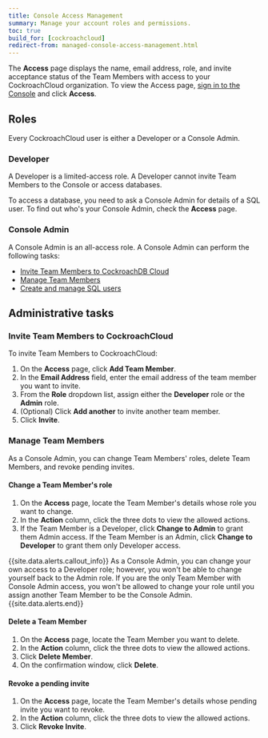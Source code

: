 ```yaml
---
title: Console Access Management
summary: Manage your account roles and permissions.
toc: true
build_for: [cockroachcloud]
redirect-from: managed-console-access-management.html
---
```


The **Access** page displays the name, email address, role, and invite acceptance status of the Team Members with access to your CockroachCloud organization. To view the Access page, [sign in to the Console](cockroachcloud-sign-up-for-a-cluster.html#sign-in) and click **Access**.

<Screenshot here>

## Roles

Every CockroachCloud user is either a Developer or a Console Admin.

### Developer

A Developer is a limited-access role. A Developer cannot invite Team Members to the Console or access databases.

To access a database, you need to ask a Console Admin for details of a SQL user. To find out who's your Console Admin, check the **Access** page.

### Console Admin

A Console Admin is an all-access role. A Console Admin can perform the following tasks:

- [Invite Team Members to CockroachDB Cloud](#invite-team-members-to-cockroachcloud)
- [Manage Team Members](#manage-team-members)
- [Create and manage SQL users](cockroachcloud-connect-to-your-cluster.html#step-2-create-a-sql-user)

## Administrative tasks

### Invite Team Members to CockroachCloud

To invite Team Members to CockroachCloud:

1. On the **Access** page, click **Add Team Member**.
2. In the **Email Address** field, enter the email address of the team member you want to invite.
3. From the **Role** dropdown list, assign either the **Developer** role or the **Admin** role.
4. (Optional) Click **Add another** to invite another team member.
4. Click **Invite**.

### Manage Team Members

As a Console Admin, you can change Team Members' roles, delete Team Members, and revoke pending invites.

#### Change a Team Member's role

1. On the **Access** page, locate the Team Member's details whose role you want to change.
2. In the **Action** column, click the three dots to view the allowed actions.
3. If the Team Member is a Developer, click **Change to Admin** to grant them Admin access. If the Team Member is an Admin, click **Change to Developer** to grant them only Developer access.

{{site.data.alerts.callout_info}}
As a Console Admin, you can change your own access to a Developer role; however, you won't be able to change yourself back to the Admin role. If you are the only Team Member with Console Admin access, you won't be allowed to change your role until you assign another Team Member to be the Console Admin.
{{site.data.alerts.end}}

#### Delete a Team Member

1. On the **Access** page, locate the Team Member you want to delete.
2. In the **Action** column, click the three dots to view the allowed actions.
3. Click **Delete Member**.
4. On the confirmation window, click **Delete**.

#### Revoke a pending invite

1. On the **Access** page, locate the Team Member's details whose pending invite you want to revoke.
2. In the **Action** column, click the three dots to view the allowed actions.
3. Click **Revoke Invite**.
